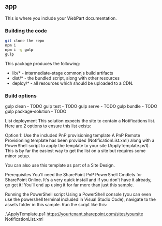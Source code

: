 ## app

This is where you include your WebPart documentation.

### Building the code

```bash
git clone the repo
npm i
npm i -g gulp
gulp
```

This package produces the following:

* lib/* - intermediate-stage commonjs build artifacts
* dist/* - the bundled script, along with other resources
* deploy/* - all resources which should be uploaded to a CDN.

### Build options

gulp clean - TODO
gulp test - TODO
gulp serve - TODO
gulp bundle - TODO
gulp package-solution - TODO


List deployment
This solution expects the site to contain a Notifications list. Here are 2 options to ensure this list exists:

Option 1: Use the included PnP provisioning template
A PnP Remote Provisioning template has been provided (NotificationList.xml) along with a PowerShell script to apply the template to your site (ApplyTemplate.ps1). This is by far the easiest way to get the list on a site but requires some minor setup.

You can also use this template as part of a Site Design.

Prerequisites
You'll need the SharePoint PnP PowerShell Cmdlets for SharePoint Online. It's a very quick install and if you don't have it already, go get it! You'll end up using it for far more than just this sample.

Running the PowerShell script
Using a PowerShell console (you can even use the powershell terminal included in Visual Studio Code), navigate to the assets folder in this sample. Run the script like this:

.\ApplyTemplate.ps1 https://yourtenant.sharepoint.com/sites/yoursite NotificationList.xml